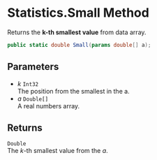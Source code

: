 # Statistics.Small Method

Returns the __k-th smallest value__ from data array.

```C#
public static double Small(params double[] a);
```

## Parameters
* _k_ `Int32`  
  The position from the smallest in the a.
* _a_ `Double[]`  
  A real numbers array.

## Returns
`Double`  
The _k_-th smallest value from the _a_.